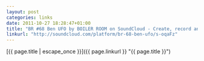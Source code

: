 ```yaml
---
layout: post
categories: links
date: 2011-10-27 18:28:47+01:00
title: "BR #68 Ben UFO by BOILER ROOM on SoundCloud - Create, record and share your sounds for free"
linkurl: "http://soundcloud.com/platform/br-68-ben-ufo/s-oqaFz"
---
```

[{{ page.title | escape_once }}]({{ page.linkurl }} "{{ page.title }}")
